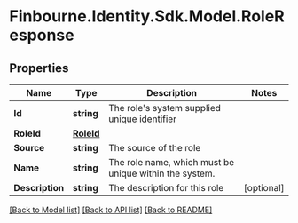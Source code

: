 # Finbourne.Identity.Sdk.Model.RoleResponse

## Properties

Name | Type | Description | Notes
------------ | ------------- | ------------- | -------------
**Id** | **string** | The role&#39;s system supplied unique identifier | 
**RoleId** | [**RoleId**](RoleId.md) |  | 
**Source** | **string** | The source of the role | 
**Name** | **string** | The role name, which must be unique within the system. | 
**Description** | **string** | The description for this role | [optional] 

[[Back to Model list]](../README.md#documentation-for-models) [[Back to API list]](../README.md#documentation-for-api-endpoints) [[Back to README]](../README.md)

